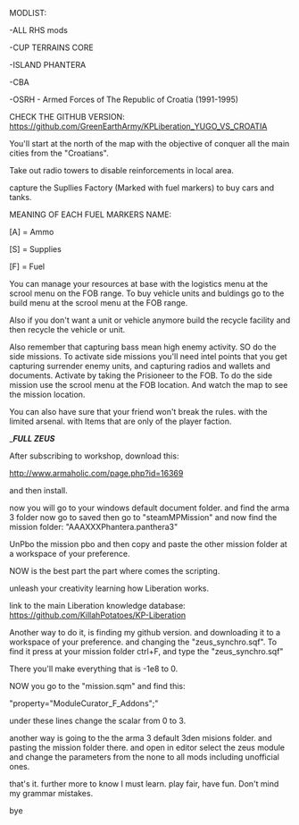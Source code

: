 MODLIST:

-ALL RHS mods

-CUP TERRAINS CORE

-ISLAND PHANTERA

-CBA

-OSRH - Armed Forces of The Republic of Croatia (1991-1995)




CHECK THE GITHUB VERSION:
https://github.com/GreenEarthArmy/KPLiberation_YUGO_VS_CROATIA

You'll start at the north of the map with the objective of conquer all the main cities from the "Croatians".

Take out radio towers to disable reinforcements in local area.


capture the Supllies Factory (Marked with fuel markers) to buy cars and tanks.

MEANING OF EACH FUEL MARKERS NAME:

[A] = Ammo

[S] = Supplies

[F] = Fuel

You can manage your resources at base with the logistics menu at the scrool menu on the FOB range.
To buy vehicle units and buldings go to the build menu at the scrool menu at the FOB range.

Also if you don't want a unit or vehicle anymore build the recycle facility and then recycle the vehicle or unit.

Also remember that capturing bass mean high enemy activity. SO do the side missions.
To activate side missions you'll need intel points that you get capturing surrender enemy units, and capturing radios and wallets and documents. Activate by taking the Prisioneer to the FOB.
To do the side mission use the scrool menu at the FOB location.
And watch the map to see the mission location.

You can also have sure that your friend won't break the rules. with the limited arsenal. with Items that are only of the player faction.

____FULL ZEUS___

After subscribing to workshop, download this:

http://www.armaholic.com/page.php?id=16369

and then install.

now you will go to your windows default document folder.
and find the arma 3 folder
now go to saved
then go to "steamMPMission"
and now find the mission folder:
"AAAXXXPhantera.panthera3"

UnPbo the mission pbo
and then copy and paste the other mission folder at a workspace of your preference.

NOW is the best part
the part where comes the scripting.

unleash your creativity learning how Liberation works.

link to the main Liberation knowledge database:
https://github.com/KillahPotatoes/KP-Liberation

Another way to do it, is finding my github version. and downloading it to a workspace of your preference. and changing the "zeus_synchro.sqf". To find it press at your mission folder ctrl+F, and type the "zeus_synchro.sqf"

There you'll make everything that is -1e8 to 0.

NOW you go to the "mission.sqm" and find this:

"property="ModuleCurator_F_Addons";"

under these lines change the scalar from 0 to 3.

another way is going to the the arma 3 default 3den misions folder. and pasting the mission folder there. and open in editor select the zeus module and change the parameters from the none to all mods including unofficial ones.

that's it. further more to know I must learn. 
play fair, have fun. Don't mind my grammar mistakes.

bye
